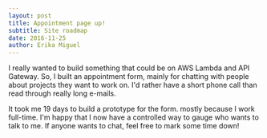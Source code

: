 ```yaml
---
layout: post
title: Appointment page up!
subtitle: Site roadmap
date: 2016-11-25
author: Erika Miguel
---
```


I really wanted to build something that could be on AWS Lambda and API Gateway. So, I built an appointment form, mainly for chatting with people about projects they want to work on. I'd rather have a short phone call than read through really long e-mails.

It took me 19 days to build a prototype for the form. mostly because I work full-time. I'm happy that I now have a controlled way to gauge who wants to talk to me. If anyone wants to chat, feel free to mark some time down!


